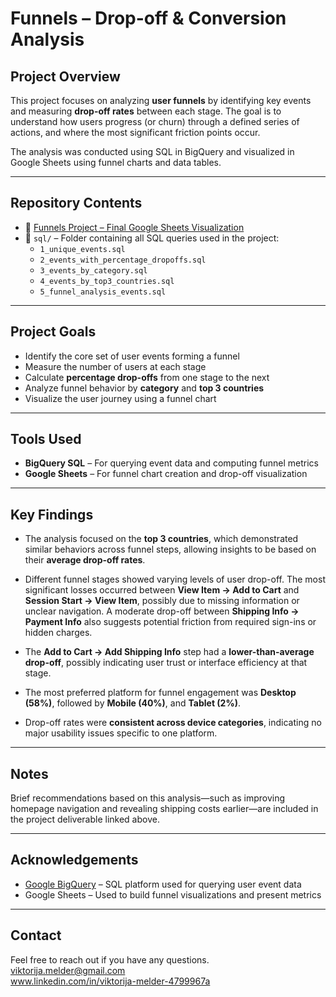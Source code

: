 # Funnels – Drop-off & Conversion Analysis

## Project Overview

This project focuses on analyzing **user funnels** by identifying key events and measuring **drop-off rates** between each stage. The goal is to understand how users progress (or churn) through a defined series of actions, and where the most significant friction points occur.

The analysis was conducted using SQL in BigQuery and visualized in Google Sheets using funnel charts and data tables.

---

## Repository Contents

- 📄 [Funnels Project – Final Google Sheets Visualization](https://docs.google.com/spreadsheets/d/1e1tyeCK-IE6Ri8AGd1XlbFWrG1iaq7i7cGmHfmXlso4/edit?gid=409644485#gid=409644485)
- 📂 `sql/` – Folder containing all SQL queries used in the project:
  - `1_unique_events.sql`
  - `2_events_with_percentage_dropoffs.sql`
  - `3_events_by_category.sql`
  - `4_events_by_top3_countries.sql`
  - `5_funnel_analysis_events.sql`

---

## Project Goals

- Identify the core set of user events forming a funnel
- Measure the number of users at each stage
- Calculate **percentage drop-offs** from one stage to the next
- Analyze funnel behavior by **category** and **top 3 countries**
- Visualize the user journey using a funnel chart

---

## Tools Used

- **BigQuery SQL** – For querying event data and computing funnel metrics
- **Google Sheets** – For funnel chart creation and drop-off visualization

---

## Key Findings

- The analysis focused on the **top 3 countries**, which demonstrated similar behaviors across funnel steps, allowing insights to be based on their **average drop-off rates**.

- Different funnel stages showed varying levels of user drop-off. The most significant losses occurred between **View Item → Add to Cart** and **Session Start → View Item**, possibly due to missing information or unclear navigation. A moderate drop-off between **Shipping Info → Payment Info** also suggests potential friction from required sign-ins or hidden charges.

- The **Add to Cart → Add Shipping Info** step had a **lower-than-average drop-off**, possibly indicating user trust or interface efficiency at that stage.

- The most preferred platform for funnel engagement was **Desktop (58%)**, followed by **Mobile (40%)**, and **Tablet (2%)**.

- Drop-off rates were **consistent across device categories**, indicating no major usability issues specific to one platform.

---

## Notes

Brief recommendations based on this analysis—such as improving homepage navigation and revealing shipping costs earlier—are included in the project deliverable linked above.

---

## Acknowledgements

- [Google BigQuery](https://cloud.google.com/bigquery) – SQL platform used for querying user event data  
- Google Sheets – Used to build funnel visualizations and present metrics

---

## Contact

Feel free to reach out if you have any questions.   
viktorija.melder@gmail.com    
www.linkedin.com/in/viktorija-melder-4799967a
